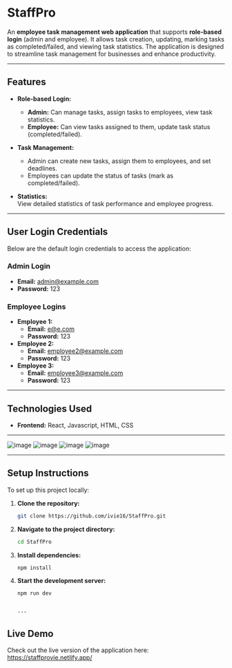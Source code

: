 # **StaffPro**

An **employee task management web application** that supports **role-based login** (admin and employee). It allows task creation, updating, marking tasks as completed/failed, and viewing task statistics. The application is designed to streamline task management for businesses and enhance productivity.

---


## **Features**

- **Role-based Login:**  
  - **Admin:** Can manage tasks, assign tasks to employees, view task statistics.
  - **Employee:** Can view tasks assigned to them, update task status (completed/failed).

- **Task Management:**
  - Admin can create new tasks, assign them to employees, and set deadlines.
  - Employees can update the status of tasks (mark as completed/failed).

- **Statistics:**  
  View detailed statistics of task performance and employee progress.

---

## **User Login Credentials**

Below are the default login credentials to access the application:

### **Admin Login**
- **Email:** admin@example.com
- **Password:** 123

### **Employee Logins**
- **Employee 1:**
  - **Email:** e@e.com
  - **Password:** 123
- **Employee 2:**
  - **Email:** employee2@example.com
  - **Password:** 123
- **Employee 3:**
  - **Email:** employee3@example.com
  - **Password:** 123

---

## **Technologies Used**

- **Frontend:** React, Javascript, HTML, CSS

---

![image](https://github.com/user-attachments/assets/7370665b-35c8-46f8-b719-300c154bc1dc)
![image](https://github.com/user-attachments/assets/da23b087-aeee-4230-99a9-70e2166514de)
![image](https://github.com/user-attachments/assets/54301283-db9d-46d3-8c55-1568e1f60672)
![image](https://github.com/user-attachments/assets/631a95a5-17c4-485a-a05e-ece6712ec722)

---

## **Setup Instructions**

To set up this project locally:

1. **Clone the repository:**
   ```bash
   git clone https://github.com/ivie16/StaffPro.git
   
2. **Navigate to the project directory:**
    ```bash
    cd StaffPro
    
3. **Install dependencies:**
     ```bash
     npm install
     
4. **Start the development server:**
    ```bash
    npm run dev


    ---

## **Live Demo**

Check out the live version of the application here:  
https://staffprovie.netlify.app/

     


